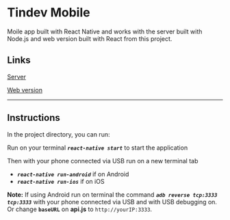 # Tindev Mobile

Moile app built with React Native and works with the server built with Node.js and web version built with React from this project.

## **Links**
[Server](https://github.com/enzorossetto/tindev-server)

[Web version](https://github.com/enzorossetto/tindev-web)

***

## **Instructions**

In the project directory, you can run:

Run on your terminal _**`react-native start`**_ to start the application

Then with your phone connected via USB run on a new terminal tab
- _**`react-native run-android`**_ if on Android 
-  _**`react-native run-ios`**_ if on iOS

**Note:** If using Android run on terminal the command _**`adb reverse tcp:3333 tcp:3333`**_ with your phone connected via USB and with USB debugging on. Or change **`baseURL`** on **api.js** to `http://yourIP:3333`.
